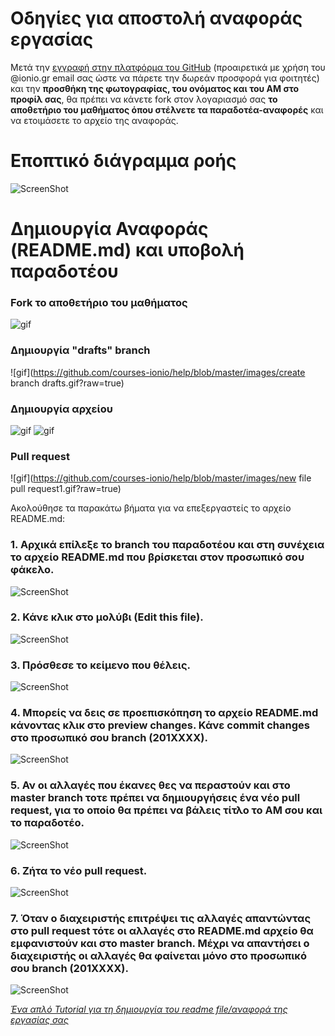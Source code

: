 # Οδηγίες για αποστολή αναφοράς εργασίας  

Μετά την [εγγραφή στην πλατφόρμα του GitHub](https://github.com/join) (προαιρετικά με χρήση του @ionio.gr email σας ώστε να πάρετε την δωρεάν προσφορά για φοιτητές) και την **προσθήκη της φωτογραφίας, του ονόματος και του ΑΜ στο προφίλ σας**, θα πρέπει να κάνετε fork στον λογαριασμό σας **το αποθετήριο του μαθήματος όπου στέλνετε τα παραδοτέα-αναφορές** και να ετοιμάσετε το αρχείο της αναφοράς. 

# Εποπτικό διάγραμμα ροής

![ScreenShot](https://github.com/courses-ionio/help/blob/master/images/UntitledDiagramB1.png?raw=true)

# Δημιουργία Αναφοράς (README.md) και υποβολή παραδοτέου


### Fork το αποθετήριο του μαθήματος

![gif](https://github.com/courses-ionio/help/blob/master/images/fork.gif?raw=true)

### Δημιουργία "drafts" branch
![gif](https://github.com/courses-ionio/help/blob/master/images/create branch drafts.gif?raw=true)

### Δημιουργία αρχείου 

![gif](https://github.com/courses-ionio/help/blob/master/images/newfile1.gif?raw=true)
![gif](https://github.com/courses-ionio/help/blob/master/images/newfile2.gif?raw=true)

### Pull request

![gif](https://github.com/courses-ionio/help/blob/master/images/new file pull request1.gif?raw=true)

Ακολούθησε τα παρακάτω βήματα για να επεξεργαστείς το αρχείο README.md:

### 1. Αρχικά επίλεξε το branch του παραδοτέου και στη συνέχεια το αρχείο README.md που βρίσκεται στον προσωπικό σου φάκελο.

![ScreenShot](https://raw.githubusercontent.com/courses-ionio/help/master/images/10.png)

### 2. Κάνε κλικ στο μολύβι (Edit this file).

![ScreenShot](https://raw.githubusercontent.com/courses-ionio/help/master/images/11.png)

### 3. Πρόσθεσε το κείμενο που θέλεις.

![ScreenShot](https://raw.githubusercontent.com/courses-ionio/help/master/images/12.png)

### 4. Μπορείς να δεις σε προεπισκόπηση το αρχείο README.md κάνοντας κλικ στο preview changes. Κάνε commit changes στο προσωπικό σου branch (201XXXX).

![ScreenShot](https://raw.githubusercontent.com/courses-ionio/help/master/images/13.png)

### 5. Αν οι αλλαγές που έκανες θες να περαστούν και στο master branch τοτε πρέπει να δημιουργήσεις ένα νέο pull request, για το οποίο θα πρέπει να βάλεις τίτλο το ΑΜ σου και το παραδοτέο.

![ScreenShot](https://raw.githubusercontent.com/courses-ionio/help/master/images/14.png)

### 6. Ζήτα το νέο pull request.

![ScreenShot](https://raw.githubusercontent.com/courses-ionio/help/master/images/15.png)

### 7. Όταν ο διαχειριστής επιτρέψει τις αλλαγές απαντώντας στο pull request τότε οι αλλαγές στο README.md αρχείο θα εμφανιστούν και στο master branch. Μέχρι να απαντήσει ο διαχειριστής οι αλλαγές θα φαίνεται μόνο στο προσωπικό σου branch (201XXXX).

![ScreenShot](https://raw.githubusercontent.com/courses-ionio/help/master/images/16.png)


_[Ένα απλό Tutorial για τη δημιουργία του readme file/αναφορά της εργασίας σας](https://guides.github.com/features/mastering-markdown/)_
